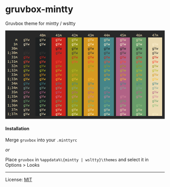 # gruvbox-mintty

Gruvbox theme for mintty / wsltty

![](gruvbox.png)

#### Installation

Merge `gruvbox` into your `.minttyrc`

*or*

Place `gruvbox` in `%appdata%\{mintty | wsltty}\themes` and select it in Options > Looks

---------------------------
License: [MIT](LICENSE)
